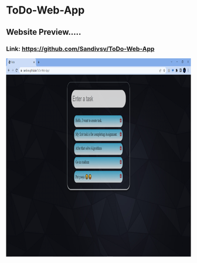# ToDo-Web-App

## Website Preview.....

### Link:  https://github.com/Sandivsv/ToDo-Web-App

<img src="https://github.com/Sandivsv/ToDo-Web-App/blob/main/sc.png" height="540px" width="960px" alt="Web preview" align="center">
